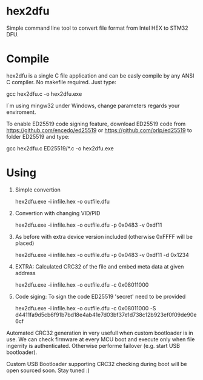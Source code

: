 hex2dfu
=======

Simple command line tool to convert file format from Intel HEX to STM32 DFU.





Compile
=======

hex2dfu is a single C file application and can be easly compile by any ANSI C compiler. No makefile required. Just type:

gcc hex2dfu.c -o hex2dfu.exe

I`m using mingw32 under Windows, change parameters regards your enviroment.



To enable ED25519 code signing feature, download ED25519 code from https://github.com/encedo/ed25519 or https://github.com/orlp/ed25519 to folder ED25519
and type:

gcc hex2dfu.c ED25519/*.c -o hex2dfu.exe


Using
=====

1. Simple convertion

   hex2dfu.exe -i infile.hex -o outfile.dfu


2. Convertion with changing VID/PID

   hex2dfu.exe -i infile.hex -o outfile.dfu -p 0x0483 -v 0xdf11


3. As before with extra device version included (otherwise 0xFFFF will be placed)

   hex2dfu.exe -i infile.hex -o outfile.dfu -p 0x0483 -v 0xdf11 -d 0x1234


3. EXTRA: Calculated CRC32 of the file and embed meta data at given address

   hex2dfu.exe -i infile.hex -o outfile.dfu -c 0x08011000


4. Code siging: To sign the code ED25519 'secret' need to be provided

   hex2dfu.exe -i infile.hex -o outfile.dfu -c 0x08011000 -S d4411fa9d5cb6f91b7bd18e4ab41e7d03bf37e1d738c12b923ef0f09de90e6cf
   
   
Automated CRC32 generation in very usefull when custom bootloader is in use. We can check firmware at every MCU boot and execute only when file ingerrity is authenticated. Otherwise performe failover (e.g. start USB bootloader). 

Custom USB Bootloader supporting CRC32 checking during boot will be open sourced soon. Stay tuned :)





